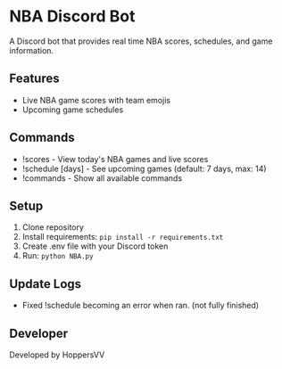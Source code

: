 # NBA Discord Bot

A Discord bot that provides real time NBA scores, schedules, and game information.

## Features
- Live NBA game scores with team emojis
- Upcoming game schedules

## Commands
- !scores - View today's NBA games and live scores
- !schedule [days] - See upcoming games (default: 7 days, max: 14)
- !commands - Show all available commands

## Setup
1. Clone repository
2. Install requirements: `pip install -r requirements.txt`
3. Create .env file with your Discord token
4. Run: `python NBA.py`

## Update Logs

- Fixed !schedule becoming an error when ran. (not fully finished)

## Developer
Developed by HoppersVV
